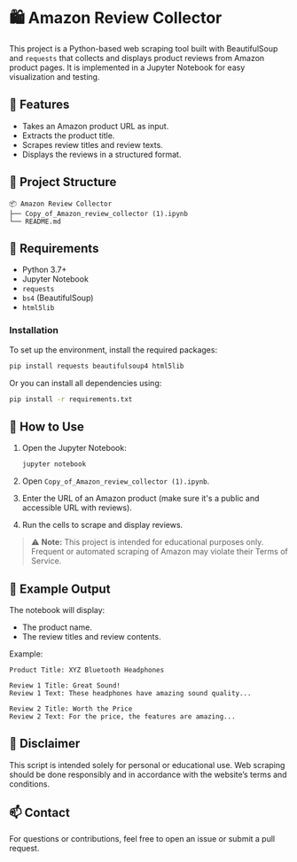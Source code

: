 # 🛍️ Amazon Review Collector

This project is a Python-based web scraping tool built with BeautifulSoup and `requests` that collects and displays product reviews from Amazon product pages. It is implemented in a Jupyter Notebook for easy visualization and testing.

## 📌 Features

- Takes an Amazon product URL as input.
- Extracts the product title.
- Scrapes review titles and review texts.
- Displays the reviews in a structured format.

## 📂 Project Structure

```
📦 Amazon Review Collector
├── Copy_of_Amazon_review_collector (1).ipynb
└── README.md
```

## 🧰 Requirements

- Python 3.7+
- Jupyter Notebook
- `requests`
- `bs4` (BeautifulSoup)
- `html5lib`

### Installation

To set up the environment, install the required packages:

```bash
pip install requests beautifulsoup4 html5lib
```

Or you can install all dependencies using:

```bash
pip install -r requirements.txt
```

## 🚀 How to Use

1. Open the Jupyter Notebook:
   ```bash
   jupyter notebook
   ```

2. Open `Copy_of_Amazon_review_collector (1).ipynb`.

3. Enter the URL of an Amazon product (make sure it's a public and accessible URL with reviews).

4. Run the cells to scrape and display reviews.

> ⚠️ **Note:** This project is intended for educational purposes only. Frequent or automated scraping of Amazon may violate their Terms of Service.

## 📎 Example Output

The notebook will display:
- The product name.
- The review titles and review contents.
  
Example:
```
Product Title: XYZ Bluetooth Headphones

Review 1 Title: Great Sound!
Review 1 Text: These headphones have amazing sound quality...

Review 2 Title: Worth the Price
Review 2 Text: For the price, the features are amazing...
```

## 🛑 Disclaimer

This script is intended solely for personal or educational use. Web scraping should be done responsibly and in accordance with the website’s terms and conditions.

## 📫 Contact

For questions or contributions, feel free to open an issue or submit a pull request.
